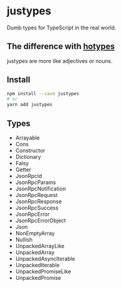 # justypes
Dumb types for TypeScript in the real world.

## The difference with [hotypes]

justypes are more like adjectives or nouns.

[hotypes]: https://www.npmjs.com/package/hotypes

## Install

```sh
npm install --save justypes
# or
yarn add justypes
```

## Types

- Arrayable
- Cons
- Constructor
- Dictionary
- Falsy
- Getter
- JsonRpcId
- JsonRpcParams
- JsonRpcNotification
- JsonRpcRequest
- JsonRpcResponse
- JsonRpcSuccess
- JsonRpcError
- JsonRpcErrorObject
- Json
- NonEmptyArray
- Nullish
- UnpackedArrayLike
- UnpackedArray
- UnpackedAsyncIterable
- UnpackedIterable
- UnpackedPromiseLike
- UnpackedPromise

